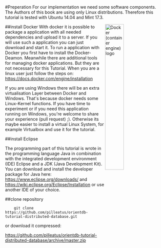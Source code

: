 #Preperation
For our implementation we need some software components. The Authors of this book are using only Linux distributions. Therefore this tutorial is tested with Ubuntu 14.04 and Mint 17.3.

<a title="By dotCloud, Inc. [Apache License 2.0 (http://www.apache.org/licenses/LICENSE-2.0)], via Wikimedia Commons" href="https://commons.wikimedia.org/wiki/File%3ADocker_(container_engine)_logo.png"><img align="right" width="35%" alt="Docker (container engine) logo" src="https://upload.wikimedia.org/wikipedia/commons/7/79/Docker_%28container_engine%29_logo.png"/></a>

##install Docker
With docker it is possible to package a application with all needed dependencies and upload it to a server. If you will use such a application you can just download and start it.
To run a application with Docker you first have to install the Docker-Deamon. Meanwhile there are additional tools for managing docker applications. But they are not necessary for this Tutorial. When you are a linux user just follow the steps on:
https://docs.docker.com/engine/installation

If you are using Windows there will be an extra virtualisation Layer between Docker and Windows. That's because docker needs some Linux-Kernel functions.
If you have time to experiment or if you need this application running on Windows, you're welcome to share your experience (pull request) ;).
Otherwise its maybe easier to install a virtual Linux System, for example Virtualbox and use it for the tutorial.

##install Eclipse

The programming part of this tutorial is wrote in the programming language Java in combination with the integrated development environment (IDE) Eclipse and a JDK (Java Development Kit). You can download and install the developer package for Java here: https://www.eclipse.org/downloads/ and https://wiki.eclipse.org/Eclipse/Installation or use another IDE of your choice.

##clone repository

        git clone https://github.com/pilleatus/orientdb-tutorial-distributed-database.git
    
or download it compressed:
    
https://github.com/pilleatus/orientdb-tutorial-distributed-database/archive/master.zip
